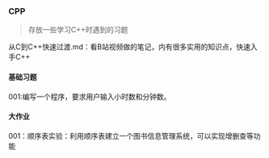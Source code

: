 ### CPP
> 存放一些学习C++时遇到的习题  

从C到C++快速过渡.md：看B站视频做的笔记，内有很多实用的知识点，快速入手C++

#### 基础习题
001:编写一个程序，要求用户输入小时数和分钟数。
#### 大作业  
001：顺序表实验：利用顺序表建立一个图书信息管理系统，可以实现增删查等功能

